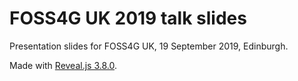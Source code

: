 # FOSS4G UK 2019 talk slides

Presentation slides for FOSS4G UK, 19 September 2019, Edinburgh.

Made with [Reveal.js 3.8.0](https://github.com/hakimel/reveal.js/tree/3.8.0).
